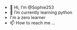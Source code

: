 - 👋 Hi, I’m @Sophie253
- 🌱 I’m currently learning python
-    I'm a zero learner
- 📫 How to reach me ...

<!---
Sophie253/Sophie253 is a ✨ special ✨ repository because its `README.md` (this file) appears on your GitHub profile.
You can click the Preview link to take a look at your changes.
--->
